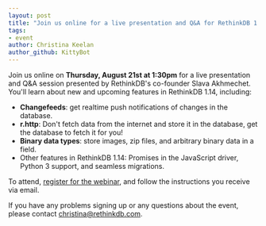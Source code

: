 ```yaml
---
layout: post
title: "Join us online for a live presentation and Q&A for RethinkDB 1.14"
tags:
- event
author: Christina Keelan
author_github: KittyBot
---
```


Join us online on **Thursday, August 21st at 1:30pm** for a live presentation
and Q&A session presented by RethinkDB's co-founder Slava Akhmechet. You'll
learn about new and upcoming features in RethinkDB 1.14, including:

* __Changefeeds__: get realtime push notifications of changes in the database.
* __r.http__: Don't fetch data from the internet and store it in the database,
  get the database to fetch it for you!
* __Binary data types__: store images, zip files, and arbitrary binary data in
  a field.
* Other features in RethinkDB 1.14: Promises in the JavaScript driver, Python 3
  support, and seamless migrations.

To attend, [register for the webinar][], and follow the instructions you
receive via email.
<!--more-->

[register for the webinar]: https://attendee.gotowebinar.com/register/4543556240365418498

If you have any problems signing up or any questions about the event, please
contact [christina@rethinkdb.com][].

[christina@rethinkdb.com]: mailto:christina@rethinkdb.com
